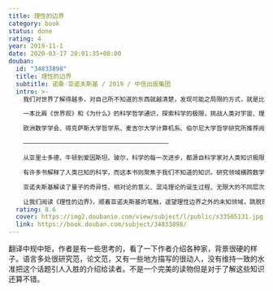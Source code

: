 ```yaml
---
title: 理性的边界
category: book
status: done
rating: 4
year: 2019-11-1
date: 2020-03-17 20:01:35+08:00
douban:
  id: "34833898"
  title: 理性的边界
  subtitle: 诺桑·亚诺夫斯基 / 2019 / 中信出版集团
  intro: >-
    我们对世界了解得越多，对自己所不知道的东西就越清楚，发现可能之局限的方式，就是比可能走得更远！

    一本比肩《世界观》和《为什么》的科学哲学通识，探索科学的极限，挑战人类对宇宙、理性和自我的根深蒂固的信念。

    欧洲数学学会、得克萨斯大学哲学系、麦吉尔大学计算机系、伯尔尼大学哲学研究所推荐阅读！

    ————————————————————————————————————————

    从亚里士多德、牛顿到爱因斯坦、玻尔，科学的每一次进步，都源自科学家对人类知识极限的不断探索，对客观、理性和自我的深刻问题的一次次挑战。

    有许多书解释了人类已知的科学，而这本书则聚焦于我们不知道的知识。研究领域横跨数学、物理学和计算机科学的美国科学家诺桑·亚诺夫斯基，希望通过探索未知，指出人类知识边界，并找到突破极限的方法。

    亚诺夫斯基解读了量子的奇异性、相对论的意义、混沌理论的诞生过程、无限大的不同层次、无法用正常方法解决的数学问题、正确但无法证明的事实，为我们展示了知识的极限，并找到了制约人类认知的核心原因——隐藏在思想、逻辑和语言中的矛盾性。亚诺夫斯基认为，总结这些矛盾的共性，就能更好地理解理性的结构，找到突破知识极限的方法。

    让我们阅读《理性的边界》，顺着亚诺夫斯基的笔触，遥望理性边界之外的未知领域，跳脱现有的科学体系，重新思考世界，认识自身，理解人类思维与世界的复杂关系。
  rating: 8.6
  cover: https://img2.doubanio.com/view/subject/l/public/s33505131.jpg
  link: https://book.douban.com/subject/34833898/
---
```


翻译中规中矩，作者是有一些思考的，看了一下作者介绍各种家，背景很硬的样子。语言多处很研究范，论文范，又有一些地方描写的很动人，没有维持一致的水准把这个话题引人入胜的介绍给读者。不是一个完美的读物但是对于了解这些知识还算不错。
